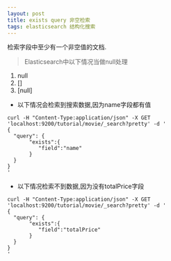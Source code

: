 ```yaml
---
layout: post
title: exists query 非空检索
tags: elasticsearch 结构化搜索
---
```


检索字段中至少有一个非空值的文档.

> Elasticsearch中以下情况当做null处理
1. null
2. []
3. [null]

* 以下情况会检索到搜索数据,因为name字段都有值
```
curl -H "Content-Type:application/json" -X GET 'localhost:9200/tutorial/movie/_search?pretty' -d '
{
  "query": {
       "exists":{
          "field":"name"
       }
  }
}
'
```


* 以下情况检索不到数据,因为没有totalPrice字段
```
curl -H "Content-Type:application/json" -X GET 'localhost:9200/tutorial/movie/_search?pretty' -d '
{
  "query": {
       "exists":{
          "field":"totalPrice"
       }
  }
}
'
```